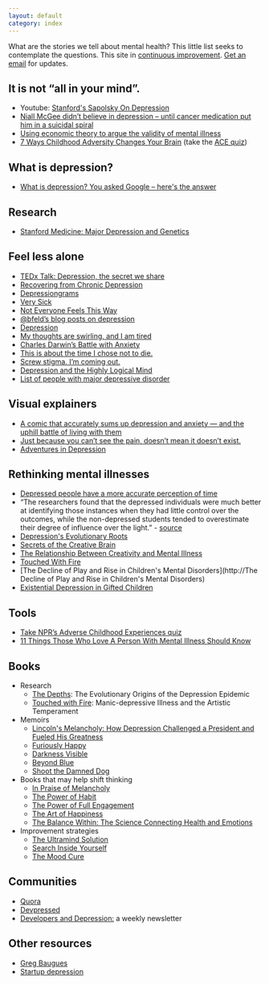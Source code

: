 ```yaml
---
layout: default
category: index
---
```


What are the stories we tell about mental health? This little list seeks to contemplate the questions. This site in [continuous improvement](https://en.wikipedia.org/wiki/Kaizen). [Get an email](http://eepurl.com/bGu_Mb) for updates.

## It is not “all in your mind”.

* Youtube: [Stanford's Sapolsky On Depression](https://www.youtube.com/watch?v=NOAgplgTxfc)
* [Niall McGee didn’t believe in depression – until cancer medication put him in a suicidal spiral](http://www.theglobeandmail.com/life/niall-mcgee-didnt-believe-in-depression-until-cancer-meds-put-him-in-a-suicidal-spiral/article24660218/)
* [Using economic theory to argue the validity of mental illness](http://slatestarcodex.com/2015/10/07/contra-caplan-on-mental-illness/)
* [7 Ways Childhood Adversity Changes Your Brain](https://www.psychologytoday.com/blog/the-last-best-cure/201508/7-ways-childhood-adversity-changes-your-brain) (take the [ACE quiz](http://www.npr.org/sections/health-shots/2015/03/02/387007941/take-the-ace-quiz-and-learn-what-it-does-and-doesnt-mean))

## What is depression?

* [What is depression? You asked Google – here's the answer](http://www.theguardian.com/commentisfree/2015/jul/15/what-is-depression-google-answer)

## Research

* [Stanford Medicine: Major Depression and Genetics](http://depressiongenetics.stanford.edu/mddandgenes.html)

## Feel less alone

* [TEDx Talk: Depression, the secret we share](http://www.ted.com/talks/andrew_solomon_depression_the_secret_we_share?language=en)
* [Recovering from Chronic Depression](https://medium.com/change-i-want-to-see/recovering-from-chronic-depression-fcc0cb25857b)
* [Depressiongrams](https://medium.com/message/depressiongrams-7f22011d6113)
* [Very Sick](http://www.aaronsw.com/weblog/verysick)
* [Not Everyone Feels This Way](https://medium.com/the-archipelago/not-everyone-feels-this-way-7e21574a2dfd)
* [@bfeld’s blog posts on depression](http://feld.com/archives/category/depression-2)
* [Depression](https://medium.com/@heatherarthur/depression-ad6566e8928b)
* [My thoughts are swirling, and I am tired](https://medium.com/@evyk/my-thoughts-are-swirling-and-i-am-tired-89bc00178463#.w6pd6zecj)
* [Charles Darwin’s Battle with Anxiety](https://www.brainpickings.org/2014/08/28/darwin-anxiety/)
* [This is about the time I chose not to die.](https://medium.com/@monteiro/this-is-about-the-time-i-chose-not-to-die-3c2cc97cf769)
* [Screw stigma. I’m coming out.](https://stories.expost-news.com/screw-stigma-im-coming-out-6809e83f355e)
* [Depression and the Highly Logical Mind](http://benjyw.com/post/40534968093/depression-and-the-highly-logical-mind)
* [List of people with major depressive disorder](https://en.wikipedia.org/wiki/List_of_people_with_major_depressive_disorder)

## Visual explainers

* [A comic that accurately sums up depression and anxiety — and the uphill battle of living with them](http://www.upworthy.com/a-comic-that-accurately-sums-up-depression-and-anxiety-and-the-uphill-battle-of-living-with-them)
* [Just because you can’t see the pain, doesn’t mean it doesn’t exist.](http://www.buzzfeed.com/kirstenking/have-you-tried-herbal-tea)
* [Adventures in Depression](http://hyperboleandahalf.blogspot.co.id/2011/10/adventures-in-depression.html)

## Rethinking mental illnesses 

* [Depressed people have a more accurate perception of time](http://www.sciencedaily.com/releases/2013/08/130822090326.htm)
* “The researchers found that the depressed individuals were much better at identifying those instances when they had little control over the outcomes, while the non-depressed students tended to overestimate their degree of influence over the light.” - [source](http://www.newyorker.com/science/maria-konnikova/dont-worry-be-happy)
* [Depression's Evolutionary Roots](http://www.scientificamerican.com/article/depressions-evolutionary/)
* [Secrets of the Creative Brain](http://www.theatlantic.com/features/archive/2014/06/secrets-of-the-creative-brain/372299/)
* [The Relationship Between Creativity and Mental Illness](http://www.brainpickings.org/2014/07/21/creativity-and-mental-illness/)
* [Touched With Fire](http://www.amazon.com/Touched-Fire-Kay-Redfield-Jamison-ebook/dp/B001D1YCM2/ref=tmm_kin_swatch_0?_encoding=UTF8&sr=&qid=)
* [The Decline of Play and Rise in Children's Mental Disorders](http://The Decline of Play and Rise in Children's Mental Disorders)
* [Existential Depression in Gifted Children](http://theunboundedspirit.com/existential-depression-in-gifted-children/)

## Tools

* [Take NPR’s Adverse Childhood Experiences quiz](http://www.npr.org/sections/health-shots/2015/03/02/387007941/take-the-ace-quiz-and-learn-what-it-does-and-doesnt-mean)
* [11 Things Those Who Love A Person With Mental Illness Should Know](http://www.huffingtonpost.com/entry/mental-illness-what-you-should-know_56339964e4b0c66bae5c2caf)

## Books

* Research
    * [The Depths](http://www.amazon.com/Depths-Evolutionary-Origins-Depression-Epidemic-ebook/dp/B00IA7DQQK/): The Evolutionary Origins of the Depression Epidemic
    * [Touched with Fire](http://www.amazon.com/Touched-Fire-Manic-depressive-Artistic-Temperament-ebook/dp/B001D1YCM2/): Manic-depressive Illness and the Artistic Temperament
* Memoirs
    * [Lincoln's Melancholy: How Depression Challenged a President and Fueled His Greatness](http://www.amazon.com/Lincolns-Melancholy-Depression-Challenged-President-ebook/dp/B0085TK3CS/)
    * [Furiously Happy](http://www.amazon.com/Furiously-Happy-Funny-Horrible-Things-ebook/dp/B00V37BC4C/)
    * [Darkness Visible](http://www.amazon.com/Darkness-Visible-Madness-William-Styron-ebook/dp/B00BBPVYUS/)
    * [Beyond Blue](http://www.amazon.com/Beyond-Blue-Surviving-Depression-Anxiety-ebook/dp/B00329UW4U/)
    * [Shoot the Damned Dog](http://www.amazon.com/Shoot-Damn-Dog-Memoir-Depression-ebook/dp/B004G5ZTL0/)
* Books that may help shift thinking
    * [In Praise of Melancholy](http://www.amazon.com/Against-Happiness-Melancholy-Eric-Wilson-ebook/dp/B00166GNTO/ref=mt_kindle)
    * [The Power of Habit](http://www.amazon.com/The-Power-Habit-What-Business/dp/081298160X)
    * [The Power of Full Engagement](http://www.amazon.com/Power-Full-Engagement-Managing-Performance-ebook/dp/B000FC0SWS/)
    * [The Art of Happiness](http://www.amazon.com/Art-Happiness-10th-Anniversary-Handbook-ebook/dp/B002UK6NO0/)
    * [The Balance Within: The Science Connecting Health and Emotions](http://www.amazon.com/The-Balance-Within-Connecting-Emotions/dp/0716744457)
* Improvement strategies
    * [The Ultramind Solution](http://www.amazon.com/UltraMind-Solution-Broken-Brain-Healing-ebook/dp/B001NLKU7S/)
    * [Search Inside Yourself](http://www.amazon.com/Search-Inside-Yourself-Unexpected-Achieving-ebook/dp/B0070XF474/)
    * [The Mood Cure](http://www.amazon.com/The-Mood-Cure-Program-Emotions-Today/dp/0142003646)

## Communities

* [Quora](https://www.quora.com/Depression)
* [Devpressed](http://devpressed.com/)
* [Developers and Depression:](http://devsanddepression.com/) a weekly newsletter

## Other resources

* [Greg Baugues](http://baugues.com/depression)
* [Startup depression](http://startupdepression.com/)
